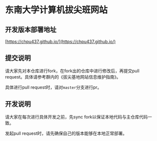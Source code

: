[//]: # (# SEU NetSI Website)

[//]: # ()
[//]: # (This is the website of our research group at Southeast University.)

[//]: # ()
[//]: # (https://seu-netsi.net)

# 东南大学计算机拔尖班网站

## 开发版本部署地址
[https://chpu437.github.io/](https://chpu437.github.io/)

## 提交说明

请大家先对本仓库进行fork，在fork出的仓库中进行修改后，再提交pull request。具体请参考群内的《拔尖基地网站信息维护指南》。

具体进行pull request时，请对`master`分支进行pr。

## 开发说明

请大家在每次进行具体开发之前，先sync fork以保证本地代码与主仓库代码一致。

发起pull request时，请先确保自己的版本能够在本地正常部署。